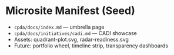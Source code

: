# Microsite Manifest (Seed)
- `cpda/docs/index.md` — umbrella page
- `cpda/docs/initiatives/cadi.md` — CADI showcase
- Assets: quadrant-plot.svg, radar-readiness.svg
- Future: portfolio wheel, timeline strip, transparency dashboards
